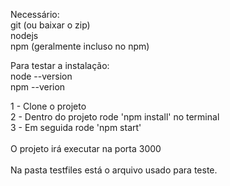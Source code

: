 Necessário: <br>
  git (ou baixar o zip)<br>
  nodejs<br>
  npm (geralmente incluso no npm)<br>

Para testar a instalação:<br>
  node --version<br>
  npm --verion<br>

1 - Clone o projeto<br>
2 - Dentro do projeto rode 'npm install' no terminal<br>
3 - Em seguida rode 'npm start'<br>
<br>
O projeto irá executar na porta 3000<br>
<br>
Na pasta testfiles está o arquivo usado para teste.